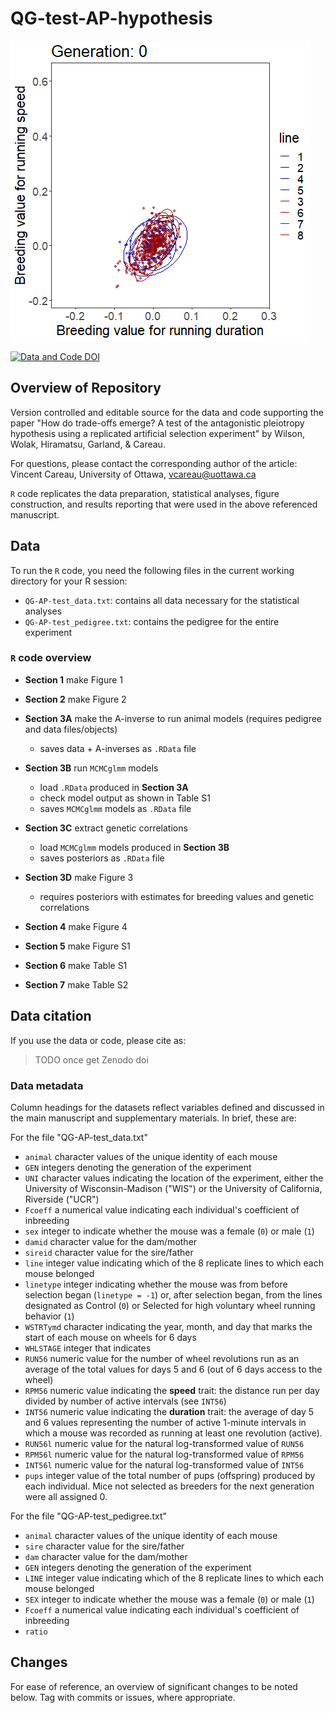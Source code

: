 # QG-test-AP-hypothesis

![trade-off evolution](./QG-AP-test_FigureS1_evolutionInMotion.gif)

[![Data and Code DOI](https://zenodo.org/badge/TODO.svg)](https://zenodo.org/badge/latestdoi/TODO)

## Overview of Repository

Version controlled and editable source for the data and code supporting the paper "How do trade-offs emerge? A test of the antagonistic pleiotropy hypothesis 
using a replicated artificial selection experiment" by Wilson, Wolak, Hiramatsu, Garland, & Careau.

For questions, please contact the corresponding author of the article:
Vincent Careau, University of Ottawa, vcareau@uottawa.ca


`R` code replicates the data preparation, statistical analyses, figure construction, and results reporting that were used in the above referenced manuscript.

## Data
To run the `R` code, you need the following files in the current working directory for your R session:
  - `QG-AP-test_data.txt`: contains all data necessary for the statistical analyses
  - `QG-AP-test_pedigree.txt`: contains the pedigree for the entire experiment

### `R` code overview
  - __Section 1__ make Figure 1
  
  - __Section 2__ make Figure 2
  
  - __Section 3A__ make the A-inverse to run animal models (requires pedigree and data files/objects)
    - saves data + A-inverses as `.RData` file
    
  - __Section 3B__ run `MCMCglmm` models
    - load `.RData` produced in __Section 3A__
    - check model output as shown in Table S1
    - saves `MCMCglmm` models as `.RData` file
    
  - __Section 3C__ extract genetic correlations
    - load `MCMCglmm` models produced in __Section 3B__
    - saves posteriors as `.RData` file
    
  - __Section 3D__ make Figure 3
    - requires posteriors with estimates for breeding values and genetic correlations
    
  - __Section 4__ make Figure 4
  
  - __Section 5__ make Figure S1
  
  - __Section 6__ make Table S1
  
  - __Section 7__ make Table S2



## Data citation
If you use the data or code, please cite as:

>TODO once get Zenodo doi

### Data metadata

Column headings for the datasets reflect variables defined and discussed in the main manuscript and supplementary materials. In brief, these are:

For the file "QG-AP-test_data.txt"
 - `animal` character values of the unique identity of each mouse
 - `GEN` integers denoting the generation of the experiment
 - `UNI` character values indicating the location of the experiment, either the University of Wisconsin-Madison ("WIS") or the University of California, Riverside ("UCR")
 - `Fcoeff` a numerical value indicating each individual's coefficient of inbreeding 
 - `sex` integer to indicate whether the mouse was a female (`0`) or male (`1`)
 - `damid` character value for the dam/mother
 - `sireid` character value for the sire/father
 - `line` integer value indicating which of the 8 replicate lines to which each mouse belonged
 - `linetype` integer indicating whether the mouse was from before selection began (`linetype = -1`) or, after selection began, from the lines designated as Control (`0`) or Selected for high voluntary wheel running behavior (`1`)
 - `WSTRTymd` character indicating the year, month, and day that marks the start of each mouse on wheels for 6 days 
 - `WHLSTAGE` integer that indicates <!-- TODO  -->
 - `RUN56` numeric value for the number of wheel revolutions run as an average of the total values for days 5 and 6 (out of 6 days access to the wheel) 
 - `RPM56` numeric value indicating the __speed__ trait: the distance run per day divided by number of active intervals (see `INT56`)
 - `INT56` numeric value indicating the __duration__ trait: the average of day 5 and 6 values representing the number of active 1-minute intervals in which a mouse was recorded as running at least one revolution (active).
 - `RUN56l` numeric value for the natural log-transformed value of `RUN56` 
 - `RPM56l` numeric value for the natural log-transformed value of `RPM56`
 - `INT56l` numeric value for the natural log-transformed value of `INT56`
 - `pups` integer value of the total number of pups (offspring) produced by each individual. Mice not selected as breeders for the next generation were all assigned 0.
  

For the file "QG-AP-test_pedigree.txt"
 - `animal` character values of the unique identity of each mouse
 - `sire` character value for the sire/father
 - `dam` character value for the dam/mother
 - `GEN` integers denoting the generation of the experiment
 - `LINE` integer value indicating which of the 8 replicate lines to which each mouse belonged <!-- TODO: why value of 9  -->
 - `SEX` integer to indicate whether the mouse was a female (`0`) or male (`1`)
 - `Fcoeff` a numerical value indicating each individual's coefficient of inbreeding 
 - `ratio`<!-- TODO what is this  -->
 

## Changes
For ease of reference, an overview of significant changes to be noted below. Tag with commits or issues, where appropriate.
